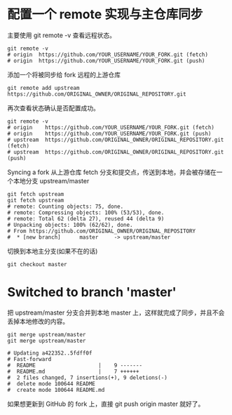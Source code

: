 # 配置一个 remote 实现与主仓库同步

主要使用 git remote -v 查看远程状态。
```
git remote -v
# origin  https://github.com/YOUR_USERNAME/YOUR_FORK.git (fetch)
# origin  https://github.com/YOUR_USERNAME/YOUR_FORK.git (push)
```
添加一个将被同步给 fork 远程的上游仓库
```
git remote add upstream https://github.com/ORIGINAL_OWNER/ORIGINAL_REPOSITORY.git
```
再次查看状态确认是否配置成功。
```
git remote -v
# origin    https://github.com/YOUR_USERNAME/YOUR_FORK.git (fetch)
# origin    https://github.com/YOUR_USERNAME/YOUR_FORK.git (push)
# upstream  https://github.com/ORIGINAL_OWNER/ORIGINAL_REPOSITORY.git (fetch)
# upstream  https://github.com/ORIGINAL_OWNER/ORIGINAL_REPOSITORY.git (push)
```
Syncing a fork
从上游仓库 fetch 分支和提交点，传送到本地，并会被存储在一个本地分支 upstream/master
```
git fetch upstream
git fetch upstream
# remote: Counting objects: 75, done.
# remote: Compressing objects: 100% (53/53), done.
# remote: Total 62 (delta 27), reused 44 (delta 9)
# Unpacking objects: 100% (62/62), done.
# From https://github.com/ORIGINAL_OWNER/ORIGINAL_REPOSITORY
#  * [new branch]      master     -> upstream/master
```
切换到本地主分支(如果不在的话)
```
git checkout master
```
# Switched to branch 'master'
把 upstream/master 分支合并到本地 master 上，这样就完成了同步，并且不会丢掉本地修改的内容。
```
git merge upstream/master
git merge upstream/master
```
```
# Updating a422352..5fdff0f
# Fast-forward
#  README                    |    9 -------
#  README.md                 |    7 ++++++
#  2 files changed, 7 insertions(+), 9 deletions(-)
#  delete mode 100644 README
#  create mode 100644 README.md
```
如果想更新到 GitHub 的 fork 上，直接 git push origin master 就好了。
